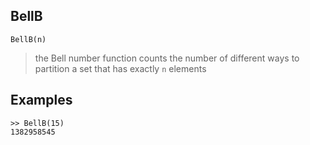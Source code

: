 ## BellB

```
BellB(n)
```

>  the Bell number function counts the number of different ways to partition a set that has exactly `n` elements

## Examples
```
>> BellB(15)
1382958545
```